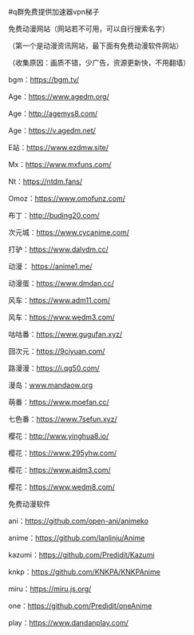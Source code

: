 #q群免费提供加速器vpn梯子

免费动漫网站（网站若不可用，可以自行搜索名字）

（第一个是动漫资讯网站，最下面有免费动漫软件网站）

（收集原因：画质不错，少广告，资源更新快，不用翻墙）

bgm：https://bgm.tv/

Age：https://www.agedm.org/ 

Age：http://agemys8.com/ 

Age：https://v.agedm.net/

E站：https://www.ezdmw.site/

Mx：https://www.mxfuns.com/

Nt：https://ntdm.fans/ 

Omoz：https://www.omofunz.com/

布丁：http://buding20.com/

次元城：https://www.cycanime.com/

打驴：https://www.dalvdm.cc/

动漫： https://anime1.me/ 

动漫蛋：https://www.dmdan.cc/ 

风车：https://www.adm11.com/

风车：https://www.wedm3.com/

咕咕番：https://www.gugufan.xyz/

囧次元：https://9ciyuan.com/

路漫漫：https://i.qg50.com/

漫岛：www.mandaow.org

萌番：https://www.moefan.cc/

七色番：https://www.7sefun.xyz/

樱花：http://www.yinghua8.io/

樱花：https://www.295yhw.com/

樱花：https://www.aidm3.com/

樱花：https://www.wedm8.com/

免费动漫软件

ani：https://github.com/open-ani/animeko 

anime：https://github.com/lanlinju/Anime 

kazumi：https://github.com/Predidit/Kazumi 

knkp：https://github.com/KNKPA/KNKPAnime 

miru：https://miru.js.org/ 

one：https://github.com/Predidit/oneAnime 

play：https://www.dandanplay.com/
